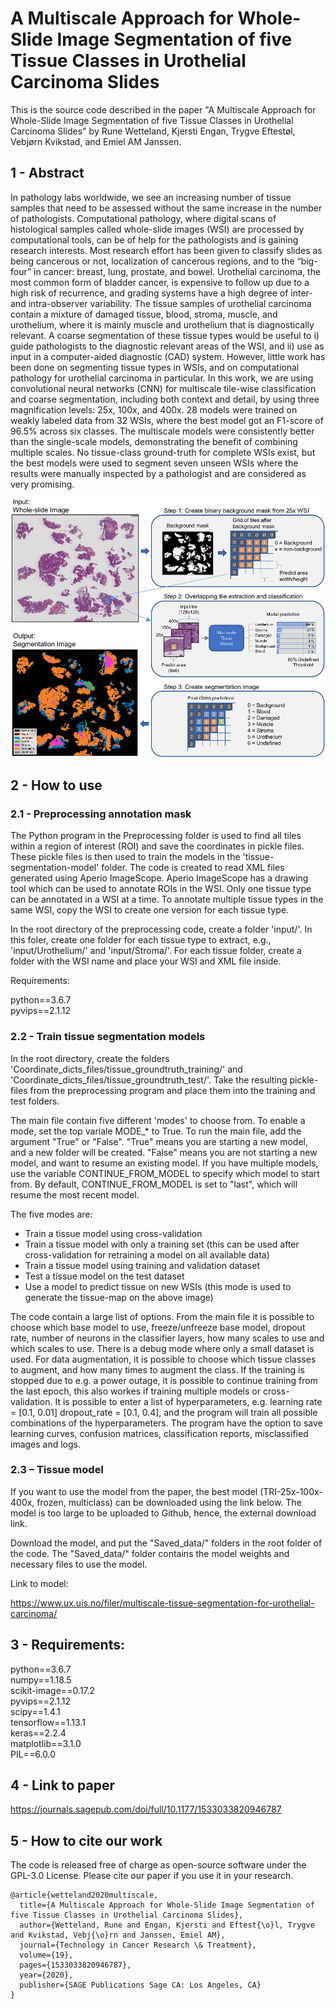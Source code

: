 # A Multiscale Approach for Whole-Slide Image Segmentation of five Tissue Classes in Urothelial Carcinoma Slides

This is the source code described in the paper "A Multiscale Approach for Whole-Slide Image Segmentation of five Tissue Classes in Urothelial Carcinoma Slides" by Rune Wetteland, Kjersti Engan, Trygve Eftestøl, Vebjørn Kvikstad, and Emiel AM Janssen.

## 1 - Abstract
In pathology labs worldwide, we see an increasing number of tissue samples that need to be assessed without the same increase in the number of pathologists. Computational pathology, where digital scans of histological samples called whole-slide images (WSI) are processed by computational tools, can be of help for the pathologists and is gaining research interests. Most research effort has been given to classify slides as being cancerous or not, localization of cancerous regions, and to the “big-four” in cancer: breast, lung, prostate, and bowel. Urothelial carcinoma, the most common form of bladder cancer, is expensive to follow up due to a high risk of recurrence, and grading systems have a high degree of inter- and intra-observer variability. The tissue samples of urothelial carcinoma contain a mixture of damaged tissue, blood, stroma, muscle, and urothelium, where it is mainly muscle and urothelium that is diagnostically relevant. A coarse segmentation of these tissue types would be useful to i) guide pathologists to the diagnostic relevant areas of the WSI, and ii) use as input in a computer-aided diagnostic (CAD) system. However, little work has been done on segmenting tissue types in WSIs, and on computational pathology for urothelial carcinoma in particular. In this work, we are using convolutional neural networks (CNN) for multiscale tile-wise classification and coarse segmentation, including both context and detail, by using three magnification levels: 25x, 100x, and 400x. 28 models were trained on weakly labeled data from 32 WSIs, where the best model got an F1-score of 96.5% across six classes. The multiscale models were consistently better than the single-scale models, demonstrating the benefit of combining multiple scales. No tissue-class ground-truth for complete WSIs exist, but the best models were used to segment seven unseen WSIs where the results were manually inspected by a pathologist and are considered as very promising.

![alt text](images/overview.png?raw=true)

## 2 - How to use

### 2.1 - Preprocessing annotation mask

The Python program in the Preprocessing folder is used to find all tiles within a region of interest (ROI) and save the coordinates in pickle files. These pickle files is then used to train the models in the 'tissue-segmentation-model' folder. The code is created to read XML files generated using Aperio ImageScope. Aperio ImageScope has a drawing tool which can be used to annotate ROIs in the WSI. Only one tissue type can be annotated in a WSI at a time. To annotate multiple tissue types in the same WSI, copy the WSI to create one version for each tissue type. 

In the root directory of the preprocessing code, create a folder 'input/'. In this foler, create one folder for each tissue type to extract, e.g., 'input/Urothelium/' and 'input/Stroma/'. For each tissue folder, create a folder with the WSI name and place your WSI and XML file inside. 

Requirements:

python==3.6.7  
pyvips==2.1.12  

### 2.2 - Train tissue segmentation models

In the root directory, create the folders 'Coordinate_dicts_files/tissue_groundtruth_training/' and 'Coordinate_dicts_files/tissue_groundtruth_test/'. Take the resulting pickle-files from the preprocessing program and place them into the training and test folders. 

The main file contain five different 'modes' to choose from. To enable a mode, set the top variale MODE_* to True. To run the main file, add the argument "True" or "False". "True" means you are starting a new model, and a new folder will be created. "False" means you are not starting a new model, and want to resume an existing model. If you have multiple models, use the variable CONTINUE_FROM_MODEL to specify which model to start from. By default, CONTINUE_FROM_MODEL is set to "last", which will resume the most recent model.

The five modes are:
- Train a tissue model using cross-validation
- Train a tissue model with only a training set (this can be used after cross-validation for retraining a model on all available data)
- Train a tissue model using training and validation dataset
- Test a tissue model on the test dataset
- Use a model to predict tissue on new WSIs (this mode is used to generate the tissue-map on the above image)

The code contain a large list of options. From the main file it is possible to choose which base model to use, freeze/unfreeze base model, dropout rate, number of neurons in the classifier layers, how many scales to use and which scales to use. There is a debug mode where only a small dataset is used. For data augmentation, it is possible to choose which tissue classes to augment, and how many times to augment the class. If the training is stopped due to e.g. a power outage, it is  possible to continue training from the last epoch, this also workes if training multiple models or cross-validation. It is possible to enter a list of hyperparameters, e.g. learning rate = [0.1, 0.01] dropout_rate = [0.1, 0.4], and the program will train all possible combinations of the hyperparameters. The program have the option to save learning curves, confusion matrices, classification reports, misclassified images and logs.

### 2.3 – Tissue model
If you want to use the model from the paper, the best model (TRI-25x-100x-400x, frozen, multiclass) can be downloaded using the link below. The model is too large to be uploaded to Github, hence, the external download link.

Download the model, and put the "Saved_data/" folders in the root folder of the code. The "Saved_data/" folder contains the model weights and necessary files to use the model.

Link to model:

https://www.ux.uis.no/filer/multiscale-tissue-segmentation-for-urothelial-carcinoma/

## 3 - Requirements:

python==3.6.7  
numpy==1.18.5  
scikit-image==0.17.2  
pyvips==2.1.12  
scipy==1.4.1  
tensorflow==1.13.1  
keras==2.2.4  
matplotlib==3.1.0  
PIL==6.0.0  

## 4 - Link to paper
https://journals.sagepub.com/doi/full/10.1177/1533033820946787

## 5 - How to cite our work
The code is released free of charge as open-source software under the GPL-3.0 License. Please cite our paper if you use it in your research.

```
@article{wetteland2020multiscale,
  title={A Multiscale Approach for Whole-Slide Image Segmentation of five Tissue Classes in Urothelial Carcinoma Slides},
  author={Wetteland, Rune and Engan, Kjersti and Eftest{\o}l, Trygve and Kvikstad, Vebj{\o}rn and Janssen, Emiel AM},
  journal={Technology in Cancer Research \& Treatment},
  volume={19},
  pages={1533033820946787},
  year={2020},
  publisher={SAGE Publications Sage CA: Los Angeles, CA}
}
```
